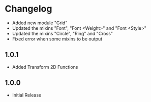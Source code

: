 # Changelog

* Added new module "Grid"
* Updated the mixins "Font", "Font \<Weight\>" and "Font \<Style\>"
* Updated the mixins "Circle", "Ring" and "Cross"
* Fixed error when some mixins to be output

## 1.0.1
* Added Transform 2D Functions

## 1.0.0
* Initial Release
